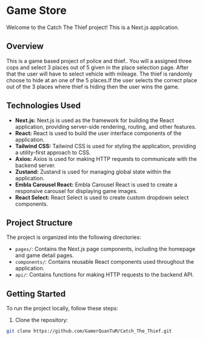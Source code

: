 # Game Store

Welcome to the Catch The Thief project! This is a Next.js application.

## Overview

This is a game based project of police and thief.. You will a assigned three cops and select 3 places out of 5 given in the place selection page. After that the user will have to select vehicle with mileage. The thief is randomly choose to hide at an one of the 5 places.If the user selects the correct place out of the 3 places where thief is hiding then the user wins the game.


## Technologies Used

- **Next.js:** Next.js is used as the framework for building the React application, providing server-side rendering, routing, and other features.
- **React:** React is used to build the user interface components of the application.
- **Tailwind CSS:** Tailwind CSS is used for styling the application, providing a utility-first approach to CSS.
- **Axios:** Axios is used for making HTTP requests to communicate with the backend server.
- **Zustand:** Zustand is used for managing global state within the application.
- **Embla Carousel React:** Embla Carousel React is used to create a responsive carousel for displaying game images.
- **React Select:** React Select is used to create custom dropdown select components.

## Project Structure

The project is organized into the following directories:

- `pages/`: Contains the Next.js page components, including the homepage and game detail pages.
- `components/`: Contains reusable React components used throughout the application.
- `api/`: Contains functions for making HTTP requests to the backend API.

## Getting Started

To run the project locally, follow these steps:

1. Clone the repository:

```bash
git clone https://github.com/GamerQuanTuM/Catch_The_Thief.git
